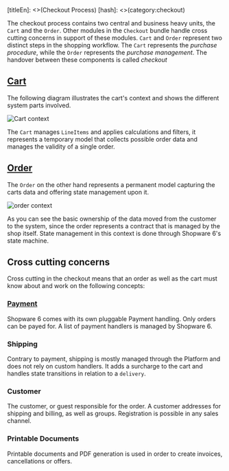 [titleEn]: <>(Checkout Process)
[hash]: <>(category:checkout)

The checkout process contains two central and business heavy units, the `Cart` and the `Order`. Other modules in the `Checkout` bundle handle cross cutting concerns in support of these modules. `Cart` and `Order` represent two distinct steps in the shopping workflow. The `Cart` represents the *purchase procedure*, while the `Order` represents the *purchase management*. The handover between these components is called *checkout*

## [Cart](./10-cart.md)

The following diagram illustrates the cart's context and shows the different system parts involved.

![Cart context](./dist/cart-component.png)

The `Cart` manages `LineItems` and applies calculations and filters, it represents a temporary model that collects possible order data and manages the validity of a single order. 

## [Order](./20-order.md)

The `Order` on the other hand represents a permanent model capturing the carts data and offering state management upon it.

![order context](./dist/order-component.png)

As you can see the basic ownership of the data moved from the customer to the system, since the order represents a contract that is managed by the shop itself. State management in this context is done through Shopware 6's state machine.

## Cross cutting concerns

Cross cutting in the checkout means that an order as well as the cart must know about and work on the following concepts:

### [Payment](./30-payment.md)

Shopware 6 comes with its own pluggable Payment handling. Only orders can be payed for. A list of payment handlers is managed by Shopware 6.

### Shipping

Contrary to payment, shipping is mostly managed through the Platform and does not rely on custom handlers. It adds a surcharge to the cart and handles state transitions in relation to a  `delivery`.

### Customer

The customer, or guest responsible for the order. A customer addresses for shipping and billing, as well as groups. Registration is possible in any sales channel.

### Printable Documents

Printable documents and PDF generation is used in order to create invoices, cancellations or offers.
